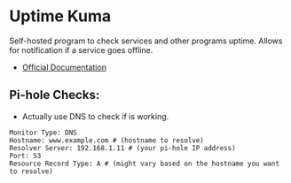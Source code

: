 # Uptime Kuma
Self-hosted program to check services and other programs uptime.
Allows for notification if a service goes offline.

- [Official Documentation](https://github.com/louislam/uptime-kuma/wiki)

## Pi-hole Checks:
- Actually use DNS to check if is working.
```
Monitor Type: DNS
Hostname: www.example.com # (hostname to resolve)
Resolver Server: 192.168.1.11 # (your pi-hole IP address)
Port: 53
Resource Record Type: A # (might vary based on the hostname you want to resolve)
```
